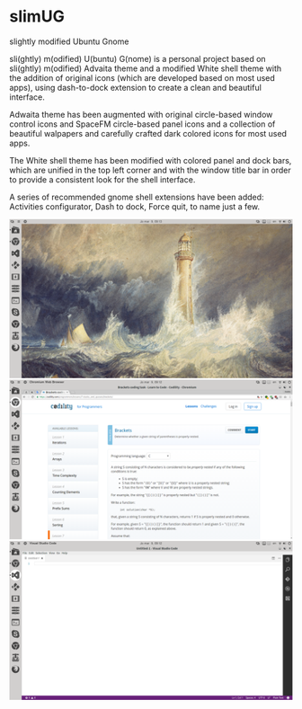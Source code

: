 # slimUG
slightly modified Ubuntu Gnome

sli(ghtly) m(odified) U(buntu) G(nome) is a personal project based on sli(ghtly) m(odified) Advaita theme and a modified White shell theme with the addition of original icons (which are developed based on most used apps), using dash-to-dock extension to create a clean and beautiful interface.

Adwaita theme has been augmented with original circle-based window control icons and SpaceFM circle-based panel icons and a collection of beautiful walpapers and carefully crafted dark colored icons for most used apps.

The White shell theme has been modified with colored panel and dock bars, which are unified in the top left corner and with the window title bar in order to provide a consistent look for the shell interface.

A series of recommended gnome shell extensions have been added: Activities configurator, Dash to dock, Force quit, to name just a few.

![ScreenShot01](screenshot01.png)
![ScreenShot02](screenshot02.png)
![ScreenShot03](screenshot03.png)


